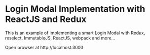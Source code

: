 # Login Modal Implementation with ReactJS and Redux

This is an example of implementing a smart Login Modal with Redux, reselect, ImmutableJS, ReactJS, webpack and more...

Open browser at http://localhost:3000

